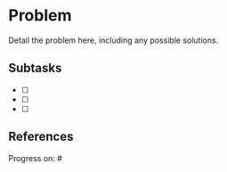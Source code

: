# Problem

Detail the problem here, including any possible solutions.

## Subtasks
- [ ] 
- [ ] 
- [ ] 

## References

Progress on: #

